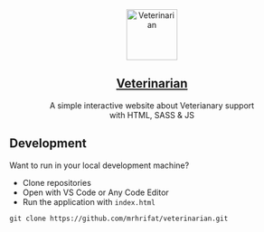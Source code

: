 <div align="center"> 
  <img src="https://user-images.githubusercontent.com/45077312/235338350-6397aee9-b577-47ac-8402-774b921fae35.png" alt="Veterinarian" border="0" height='90'>
    <h2 align="center"><a href="#">Veterinarian</a></h2>
         A simple interactive website about Veterianary support
        <br/> with HTML, SASS & JS
</div>



## Development

Want to run in your local development machine?

- Clone repositories
- Open with VS Code or Any Code Editor
- Run the application with `index.html` 

```
git clone https://github.com/mrhrifat/veterinarian.git
```
